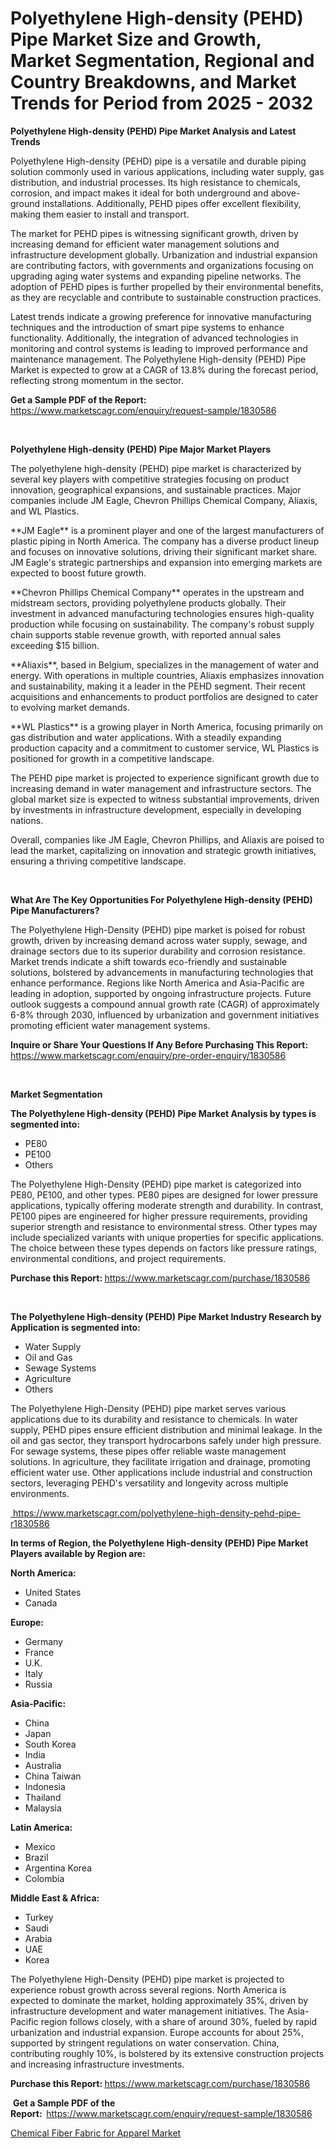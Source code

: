 <p><h1>Polyethylene High-density (PEHD) Pipe Market Size and Growth, Market Segmentation, Regional and Country Breakdowns, and Market Trends for Period from 2025 -  2032</h1></p><p><strong>Polyethylene High-density (PEHD) Pipe Market Analysis and Latest Trends</strong></p>
<p><p>Polyethylene High-density (PEHD) pipe is a versatile and durable piping solution commonly used in various applications, including water supply, gas distribution, and industrial processes. Its high resistance to chemicals, corrosion, and impact makes it ideal for both underground and above-ground installations. Additionally, PEHD pipes offer excellent flexibility, making them easier to install and transport.</p><p>The market for PEHD pipes is witnessing significant growth, driven by increasing demand for efficient water management solutions and infrastructure development globally. Urbanization and industrial expansion are contributing factors, with governments and organizations focusing on upgrading aging water systems and expanding pipeline networks. The adoption of PEHD pipes is further propelled by their environmental benefits, as they are recyclable and contribute to sustainable construction practices.</p><p>Latest trends indicate a growing preference for innovative manufacturing techniques and the introduction of smart pipe systems to enhance functionality. Additionally, the integration of advanced technologies in monitoring and control systems is leading to improved performance and maintenance management. The Polyethylene High-density (PEHD) Pipe Market is expected to grow at a CAGR of 13.8% during the forecast period, reflecting strong momentum in the sector.</p></p>
<p><strong>Get a Sample PDF of the Report:&nbsp;</strong> <a href="https://www.marketscagr.com/enquiry/request-sample/1830586?utm_campaign=1895&utm_medium=2&utm_source=Github&utm_content=ia&utm_term=03022025&utm_id=polyethylene-high-density-pehd-pipe">https://www.marketscagr.com/enquiry/request-sample/1830586</a></p>
<p>&nbsp;</p>
<p><strong>Polyethylene High-density (PEHD) Pipe Major Market Players</strong></p>
<p><p>The polyethylene high-density (PEHD) pipe market is characterized by several key players with competitive strategies focusing on product innovation, geographical expansions, and sustainable practices. Major companies include JM Eagle, Chevron Phillips Chemical Company, Aliaxis, and WL Plastics.</p><p>**JM Eagle** is a prominent player and one of the largest manufacturers of plastic piping in North America. The company has a diverse product lineup and focuses on innovative solutions, driving their significant market share. JM Eagle's strategic partnerships and expansion into emerging markets are expected to boost future growth.</p><p>**Chevron Phillips Chemical Company** operates in the upstream and midstream sectors, providing polyethylene products globally. Their investment in advanced manufacturing technologies ensures high-quality production while focusing on sustainability. The company's robust supply chain supports stable revenue growth, with reported annual sales exceeding $15 billion.</p><p>**Aliaxis**, based in Belgium, specializes in the management of water and energy. With operations in multiple countries, Aliaxis emphasizes innovation and sustainability, making it a leader in the PEHD segment. Their recent acquisitions and enhancements to product portfolios are designed to cater to evolving market demands.</p><p>**WL Plastics** is a growing player in North America, focusing primarily on gas distribution and water applications. With a steadily expanding production capacity and a commitment to customer service, WL Plastics is positioned for growth in a competitive landscape.</p><p>The PEHD pipe market is projected to experience significant growth due to increasing demand in water management and infrastructure sectors. The global market size is expected to witness substantial improvements, driven by investments in infrastructure development, especially in developing nations.</p><p>Overall, companies like JM Eagle, Chevron Phillips, and Aliaxis are poised to lead the market, capitalizing on innovation and strategic growth initiatives, ensuring a thriving competitive landscape.</p></p>
<p>&nbsp;</p>
<p><strong>What Are The Key Opportunities For Polyethylene High-density (PEHD) Pipe Manufacturers?</strong></p>
<p><p>The Polyethylene High-Density (PEHD) pipe market is poised for robust growth, driven by increasing demand across water supply, sewage, and drainage sectors due to its superior durability and corrosion resistance. Market trends indicate a shift towards eco-friendly and sustainable solutions, bolstered by advancements in manufacturing technologies that enhance performance. Regions like North America and Asia-Pacific are leading in adoption, supported by ongoing infrastructure projects. Future outlook suggests a compound annual growth rate (CAGR) of approximately 6-8% through 2030, influenced by urbanization and government initiatives promoting efficient water management systems.</p></p>
<p><strong>Inquire or Share Your Questions If Any Before Purchasing This Report:</strong> <a href="https://www.marketscagr.com/enquiry/pre-order-enquiry/1830586?utm_campaign=1895&utm_medium=2&utm_source=Github&utm_content=ia&utm_term=03022025&utm_id=polyethylene-high-density-pehd-pipe">https://www.marketscagr.com/enquiry/pre-order-enquiry/1830586</a></p>
<p>&nbsp;</p>
<p><strong>Market Segmentation</strong></p>
<p><strong>The Polyethylene High-density (PEHD) Pipe Market Analysis by types is segmented into:</strong></p>
<p><ul><li>PE80</li><li>PE100</li><li>Others</li></ul></p>
<p><p>The Polyethylene High-Density (PEHD) pipe market is categorized into PE80, PE100, and other types. PE80 pipes are designed for lower pressure applications, typically offering moderate strength and durability. In contrast, PE100 pipes are engineered for higher pressure requirements, providing superior strength and resistance to environmental stress. Other types may include specialized variants with unique properties for specific applications. The choice between these types depends on factors like pressure ratings, environmental conditions, and project requirements.</p></p>
<p><strong>Purchase this Report:&nbsp;</strong><a href="https://www.marketscagr.com/purchase/1830586?utm_campaign=1895&utm_medium=2&utm_source=Github&utm_content=ia&utm_term=03022025&utm_id=polyethylene-high-density-pehd-pipe">https://www.marketscagr.com/purchase/1830586</a></p>
<p>&nbsp;</p>
<p><strong>The Polyethylene High-density (PEHD) Pipe Market Industry Research by Application is segmented into:</strong></p>
<p><ul><li>Water Supply</li><li>Oil and Gas</li><li>Sewage Systems</li><li>Agriculture</li><li>Others</li></ul></p>
<p><p>The Polyethylene High-Density (PEHD) pipe market serves various applications due to its durability and resistance to chemicals. In water supply, PEHD pipes ensure efficient distribution and minimal leakage. In the oil and gas sector, they transport hydrocarbons safely under high pressure. For sewage systems, these pipes offer reliable waste management solutions. In agriculture, they facilitate irrigation and drainage, promoting efficient water use. Other applications include industrial and construction sectors, leveraging PEHD's versatility and longevity across multiple environments.</p></p>
<p><a href="https://www.marketscagr.com/polyethylene-high-density-pehd-pipe-r1830586?utm_campaign=1895&utm_medium=2&utm_source=Github&utm_content=ia&utm_term=03022025&utm_id=polyethylene-high-density-pehd-pipe">&nbsp;https://www.marketscagr.com/polyethylene-high-density-pehd-pipe-r1830586</a></p>
<p><strong>In terms of Region, the Polyethylene High-density (PEHD) Pipe Market Players available by Region are:</strong></p>
<p>
    <p> <strong> North America: </strong>
        <ul>
            <li>United States</li>
            <li>Canada</li>
        </ul>
        </p> 
    <p> <strong> Europe: </strong>
        <ul>
            <li>Germany</li>
            <li>France</li>
            <li>U.K.</li>
            <li>Italy</li>
            <li>Russia</li>
        </ul>
        </p> 
    <p> <strong> Asia-Pacific: </strong>
        <ul>
            <li>China</li>
            <li>Japan</li>
            <li>South Korea</li>
            <li>India</li>
            <li>Australia</li>
            <li>China Taiwan</li>
            <li>Indonesia</li>
            <li>Thailand</li>
            <li>Malaysia</li>
        </ul>
        </p> 
    <p> <strong> Latin America: </strong>
        <ul>
            <li>Mexico</li>
            <li>Brazil</li>
            <li>Argentina Korea</li>
            <li>Colombia</li>
        </ul>
        </p> 
    <p> <strong> Middle East & Africa: </strong>
        <ul>
            <li>Turkey</li>
            <li>Saudi</li>
            <li>Arabia</li>
            <li>UAE</li>
            <li>Korea</li>
        </ul>
    </p>
    </p>
<p><p>The Polyethylene High-Density (PEHD) pipe market is projected to experience robust growth across several regions. North America is expected to dominate the market, holding approximately 35%, driven by infrastructure development and water management initiatives. The Asia-Pacific region follows closely, with a share of around 30%, fueled by rapid urbanization and industrial expansion. Europe accounts for about 25%, supported by stringent regulations on water conservation. China, contributing roughly 10%, is bolstered by its extensive construction projects and increasing infrastructure investments.</p></p>
<p><strong>Purchase this Report: </strong><a href="https://www.marketscagr.com/purchase/1830586?utm_campaign=1895&utm_medium=2&utm_source=Github&utm_content=ia&utm_term=03022025&utm_id=polyethylene-high-density-pehd-pipe">https://www.marketscagr.com/purchase/1830586</a></p>
<p>&nbsp;<strong>Get a Sample PDF of the Report:&nbsp;&nbsp;</strong><a href="https://www.marketscagr.com/enquiry/request-sample/1830586?utm_campaign=1895&utm_medium=2&utm_source=Github&utm_content=ia&utm_term=03022025&utm_id=polyethylene-high-density-pehd-pipe">https://www.marketscagr.com/enquiry/request-sample/1830586</a></p>
<p><strong></strong></p>
<p><p><a href="https://github.com/BryceTownsendr/Market-Research-Report-List-7/blob/main/chemical-fiber-fabric-for-apparel-market.md?utm_campaign=1895&utm_medium=2&utm_source=Github&utm_content=ia&utm_term=03022025&utm_id=polyethylene-high-density-pehd-pipe">Chemical Fiber Fabric for Apparel Market</a></p></p>